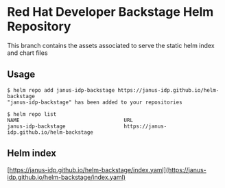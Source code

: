 # Red Hat Developer Backstage Helm Repository

This branch contains the assets associated to serve the static helm index and chart files

## Usage

```
$ helm repo add janus-idp-backstage https://janus-idp.github.io/helm-backstage
"janus-idp-backstage" has been added to your repositories

$ helm repo list
NAME                                  URL
janus-idp-backstage                   https://janus-idp.github.io/helm-backstage
```

## Helm index

[https://janus-idp.github.io/helm-backstage/index.yaml](https://janus-idp.github.io/helm-backstage/index.yaml)

